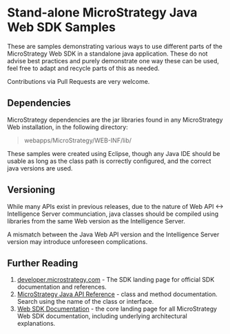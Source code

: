 # Stand-alone MicroStrategy Java Web SDK Samples

These are samples demonstrating various ways to use different parts of the MicroStrategy Web SDK in a standalone java application. These do not advise best practices and purely demonstrate one way these can be used, feel free to adapt and recycle parts of this as needed.

Contributions via Pull Requests are very welcome.

## Dependencies
MicroStrategy dependencies are the jar libraries found in any MicroStrategy Web installation, in the following directory:
> webapps/MicroStrategy/WEB-INF/lib/

These samples were created using Eclipse, though any Java IDE should be usable as long as the class path is correctly configured, and the correct java versions are used.

## Versioning
While many APIs exist in previous releases, due to the nature of Web API <-> Intelligence Server communciation, java classes should be compiled using libraries from the same Web version as the Intelligence Server.

A mismatch between the Java Web API version and the Intelligence Server version may introduce unforeseen complications.

## Further Reading

1. [developer.microstrategy.com](https://developer.microstrategy.com) - The SDK landing page for official SDK documentation and references.
2. [MicroStrategy Java API Reference](https://lw.microstrategy.com/msdz/MSDL/GARelease_Current/docs/ReferenceFiles/index.html) - class and method documentation. Search using the name of the class or interface.
3. [Web SDK Documentation](https://lw.microstrategy.com/msdz/MSDL/GARelease_Current/docs/projects/WebSDK/Content/topics/other/Introduction_to_the_Web_SDK.htm) - the core landing page for all MicroStrategy Web SDK documentation, including underlying architectural explanations.